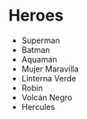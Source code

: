 # Heroes

* Superman
* Batman
* Aquaman
* Mujer Maravilla
* Linterna Verde
* Robin
* Volcán Negro
* Hercules
